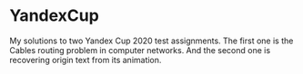 # YandexCup
My solutions to two Yandex Cup 2020 test assignments. The first one is the Cables routing problem in computer networks. And the second one is recovering origin text from its animation.
